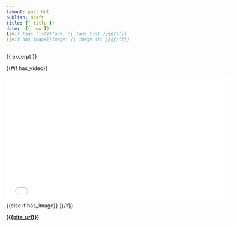 ```yaml
---
layout: post.hbt
publish: draft
title: {{ title }}
date:  {{ now }}
{{#if tags_list}}tags: {{ tags_list }}{{/if}}
{{#if has_image}}image: {{ image.src }}{{/if}}
---
```


{{ excerpt }}

<!--more-->

{{#if has_video}}
<div class='embed-container'><iframe src="{{video.src}}" height="337" width="600" allowfullscreen="" frameborder="0"></iframe></div>
{{else if has_image}}
<a style="background-image: url({{image.src}})" class="featured" href="{{url}}"></a>
{{/if}}

**[[{{site_url}}]]({{url}})**